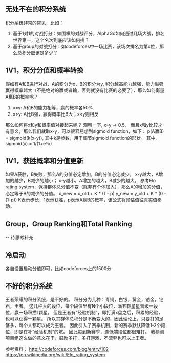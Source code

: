 ## 无处不在的积分系统
积分系统非常的常见，比如：
1. 基于1对1的对战打分：如围棋的对战评分，AlphaGo如何通过几场大战，排名世界第一，这个名次到底应该如何排？
2. 基于group的对战打分：如codeforces中一场比赛，该场次排名为第x位，那么总积分应该是多少？

## 1V1，积分分值和概率转换
假如有A和B进行对战，A的积分为x，B的积分为y, 积分越高能力越强，能力越强赢得概率越大（不是绝对的赢或者输，否则就没有比赛的必要了），那么如何衡量A赢B的概率呢？
1. x=y: A和B的能力相等，赢的概率各50%
2. x>y: A比B强，赢得概率比B大；x<y则相反

那么如何将x和y和概率值对接起来呢？
观察一下, x=y -> 0.5， 而且x和y比较才有意义，那么我们就取x-y，可以很容易想到sigmoid function，如下：
p(A赢B) = sigmoid(k(x-y)), 其中k是参数，用于调节sigmoid function的形状。
其中, sigmoid(x) = 1/(1+e^x)

## 1V1，获胜概率和分值更新
如果A获胜，B失败，那么A的分值必定增加，B的分值必定减少。
x-y越大，A增加的越少，B减少的越小；
x-y越小，A增加的越大，B减少的越大。
参考Elo rating system，保持群体总分值不变（除非有个体加入），那么A的增加的分值，必定等于B的减少的分值。
x_new = x_old + K * (1 - p)
y_new = y_old + K * (0 - (1-p))
K表示步长，1表示获胜，p表示A赢B的概率，该公式将预估值往真实值移动。

## Group，Group Ranking和Total Ranking
-- 待思考补充

## 冷启动
各自设置启动分值即可，比如codeforces上的1500分

## 不好的积分系统
王者荣耀的积分系统，是不好的。
积分分为几种：青铜，白银，黄金，铂金，钻石，王者。
这几种大的段位，每个段位里有N个小段位，满五颗星星晋级一段位，赢一场积攒1颗星。
但是王者有“经验机制”，即打满x盘之后，积累的经验，也可以获得一颗星。
所以其群体总积分是不断变大的，因此理论上，只要打的足够多，每个人都可以成为王者。
因此引入了赛季机制，新的赛季默认降低1-2个段位，即是在补“经验机制”的坑。
因此每到新赛季，连低端段位都很难打。
我猜测项目组这么做的意义在于，鼓励多打，多打游戏，不流弊也可以上王者。

参考资料：
http://codeforces.com/blog/entry/102
https://en.wikipedia.org/wiki/Elo_rating_system